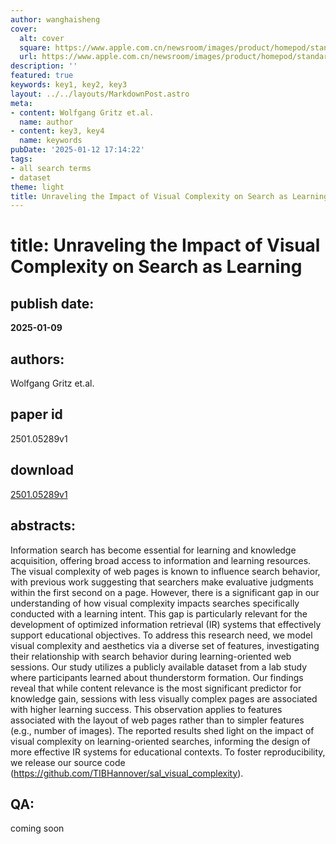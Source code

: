 ```yaml
---
author: wanghaisheng
cover:
  alt: cover
  square: https://www.apple.com.cn/newsroom/images/product/homepod/standard/Apple-HomePod-hero-230118_big.jpg.large_2x.jpg
  url: https://www.apple.com.cn/newsroom/images/product/homepod/standard/Apple-HomePod-hero-230118_big.jpg.large_2x.jpg
description: ''
featured: true
keywords: key1, key2, key3
layout: ../../layouts/MarkdownPost.astro
meta:
- content: Wolfgang Gritz et.al.
  name: author
- content: key3, key4
  name: keywords
pubDate: '2025-01-12 17:14:22'
tags:
- all search terms
- dataset
theme: light
title: Unraveling the Impact of Visual Complexity on Search as Learning
---
```


# title: Unraveling the Impact of Visual Complexity on Search as Learning 
## publish date: 
**2025-01-09** 
## authors: 
  Wolfgang Gritz et.al. 
## paper id
2501.05289v1
## download
[2501.05289v1](http://arxiv.org/abs/2501.05289v1)
## abstracts:
Information search has become essential for learning and knowledge acquisition, offering broad access to information and learning resources. The visual complexity of web pages is known to influence search behavior, with previous work suggesting that searchers make evaluative judgments within the first second on a page. However, there is a significant gap in our understanding of how visual complexity impacts searches specifically conducted with a learning intent. This gap is particularly relevant for the development of optimized information retrieval (IR) systems that effectively support educational objectives. To address this research need, we model visual complexity and aesthetics via a diverse set of features, investigating their relationship with search behavior during learning-oriented web sessions. Our study utilizes a publicly available dataset from a lab study where participants learned about thunderstorm formation. Our findings reveal that while content relevance is the most significant predictor for knowledge gain, sessions with less visually complex pages are associated with higher learning success. This observation applies to features associated with the layout of web pages rather than to simpler features (e.g., number of images). The reported results shed light on the impact of visual complexity on learning-oriented searches, informing the design of more effective IR systems for educational contexts. To foster reproducibility, we release our source code (https://github.com/TIBHannover/sal_visual_complexity).
## QA:
coming soon
